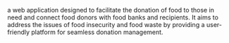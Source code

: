 a web application designed to facilitate the donation of food to those in need and connect food donors with food banks and recipients. It aims to address the issues of food insecurity and food waste by providing a user-friendly platform for seamless donation management.
